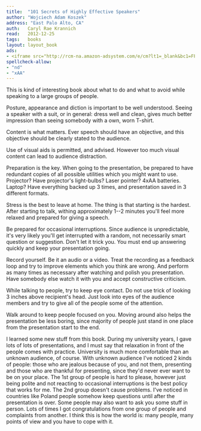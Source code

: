 ```yaml
---
title:	"101 Secrets of Highly Effective Speakers"
author: "Wojciech Adam Koszek"
address: "East Palo Alto, CA"
auth:	Caryl Rae Krannich
read:	2012-12-25
tags:	books
layout: layout_book
ads:
- <iframe src="http://rcm-na.amazon-adsystem.com/e/cm?lt1=_blank&bc1=FFFFFF&IS2=1&bg1=FFFFFF&fc1=000000&lc1=FF0000&t=wkoszek-20&o=1&p=8&l=as4&m=amazon&f=ifr&ref=ss_til&asins=1570232296" style="width:120px;height:240px;" scrolling="no" marginwidth="0" marginheight="0" frameborder="0"></iframe>
spellcheck-allow:
- "nd"
- "xAA"
---
```

This is kind of interesting book about what to do and what to avoid while
speaking to a large groups of people.

Posture, appearance and diction is important to be well understood. Seeing a
speaker with a suit, or in general: dress well and clean, gives much better
impression than seeing somebody with a own, worn T-shirt.

Content is what matters. Ever speech should have an objective, and this
objective should be clearly stated to the audience.

Use of visual aids is permitted, and advised. However too much visual
content can lead to audience distraction.

Preparation is the key. When going to the presentation, be prepared to have
redundant copies of all possible utilities which you might want to use.
Projector? Have projector's light-bulbs? Laser pointer? 4xAA batteries.
Laptop? Have everything backed up 3 times, and presentation saved in 3
different formats.

Stress is the best to leave at home. The thing is that starting is the
hardest. After starting to talk, withing approximately 1--2 minutes you'll
feel more relaxed and prepared for giving a speech.

Be prepared for occasional interruptions. Since audience is unpredictable,
it's very likely you'll get interrupted with a random, not necessarily smart
question or suggestion. Don't let it trick you. You must end up answering
quickly and keep your presentation going.

Record yourself. Be it an audio or a video. Treat the recording as a
feedback loop and try to improve elements which you think are wrong. And
perform as many times as necessary after watching and polish you
presentation. Have somebody else watch it with you and accept constructive
criticism.

While talking to people, try to keep eye contact. Do not use trick of
looking 3 inches above recipient's head. Just look into eyes of the audience
members and try to give all of the people some of the attention.

Walk around to keep people focused on you. Moving around also helps the
presentation be less boring, since majority of people just stand in one
place from the presentation start to the end.

I learned some new stuff from this book. During my university years, I gave
lots of lots of presentations, and I must say that relaxation in front of
the people comes with practice. University is much more comfortable than an
unknown audience, of course. With unknown audience I've noticed 2 kinds of
people: those who are jealous because of you, and not them, presenting and
those who are thankful for presenting, since they'd never ever want to be on
your place. The 1st group of people is hard to please, however just being
polite and not reacting to occasional interruptions is the best policy that
works for me. The 2nd group doesn't cause problems. I've noticed in
countries like Poland people somehow keep questions until after the
presentation is over. Some people may also want to ask you some stuff in
person. Lots of times I got congratulations from one group of people and
complaints from another. I think this is how the world is: many people, many
points of view and you have to cope with it.
